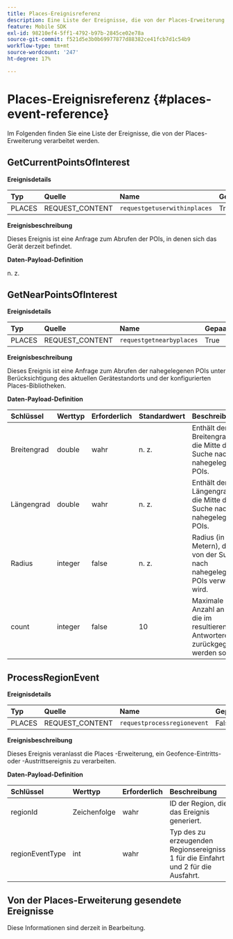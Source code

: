 ```yaml
---
title: Places-Ereignisreferenz
description: Eine Liste der Ereignisse, die von der Places-Erweiterung verarbeitet werden.
feature: Mobile SDK
exl-id: 98210ef4-5ff1-4792-b97b-2845ce02e78a
source-git-commit: f521d5e3b0b69977877d88382ce41fcb7d1c54b9
workflow-type: tm+mt
source-wordcount: '247'
ht-degree: 17%

---
```


# Places-Ereignisreferenz {#places-event-reference}

Im Folgenden finden Sie eine Liste der Ereignisse, die von der Places-Erweiterung verarbeitet werden.

## GetCurrentPointsOfInterest

**Ereignisdetails**

| Typ | Quelle | Name | Gepaart |
| :--- | :--- | :--- | :--- |
| PLACES | REQUEST_CONTENT | `requestgetuserwithinplaces` | True |

**Ereignisbeschreibung**

Dieses Ereignis ist eine Anfrage zum Abrufen der POIs, in denen sich das Gerät derzeit befindet.

**Daten-Payload-Definition**

n. z.

## GetNearPointsOfInterest

**Ereignisdetails**

| Typ | Quelle | Name | Gepaart |
| :--- | :--- | :--- | :--- |
| PLACES | REQUEST_CONTENT | `requestgetnearbyplaces` | True |

**Ereignisbeschreibung**

Dieses Ereignis ist eine Anfrage zum Abrufen der nahegelegenen POIs unter Berücksichtigung des aktuellen Gerätestandorts und der konfigurierten Places-Bibliotheken.

**Daten-Payload-Definition**

| Schlüssel | Werttyp | Erforderlich | Standardwert | Beschreibung |
| :--- | :--- | :--- | :--- | :--- |
| Breitengrad | double | wahr | n. z. | Enthält den Breitengrad für die Mitte der Suche nach nahegelegenen POIs. |
| Längengrad | double | wahr | n. z. | Enthält den Längengrad für die Mitte der Suche nach nahegelegenen POIs. |
| Radius | integer | false | n. z. | Radius (in Metern), der von der Suche nach nahegelegenen POIs verwendet wird. |
| count | integer | false | 10 | Maximale Anzahl an POIs, die im resultierenden Antwortereignis zurückgegeben werden sollen. |

## ProcessRegionEvent

**Ereignisdetails**

| Typ | Quelle | Name | Gepaart |
| :--- | :--- | :--- | :--- |
| PLACES | REQUEST_CONTENT | `requestprocessregionevent` | False |

**Ereignisbeschreibung**

Dieses Ereignis veranlasst die Places -Erweiterung, ein Geofence-Eintritts- oder -Austrittsereignis zu verarbeiten.

**Daten-Payload-Definition**

| Schlüssel | Werttyp | Erforderlich | Beschreibung |
| :--- | :--- | :--- | :--- |
| regionId | Zeichenfolge | wahr | ID der Region, die das Ereignis generiert. |
| regionEventType | int | wahr | Typ des zu erzeugenden Regionsereignisses. 1 für die Einfahrt und 2 für die Ausfahrt. |

## Von der Places-Erweiterung gesendete Ereignisse

Diese Informationen sind derzeit in Bearbeitung.
